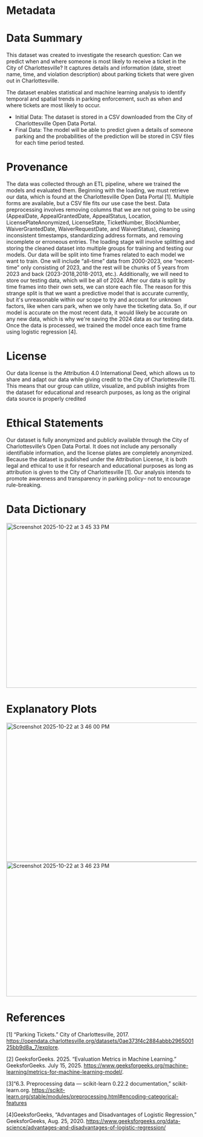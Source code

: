 # Metadata
# Data Summary 
This dataset was created to investigate the research question: Can we predict when and where someone is most likely to receive a ticket in the City of Charlottesville? It captures details and information (date, street name, time, and violation description) about parking tickets that were given out in Charlottesville. 

The dataset enables statistical and machine learning analysis to identify temporal and spatial trends in parking enforcement, such as when and where tickets are most likely to occur. 
- Initial Data: The dataset is stored in a CSV downloaded from the City of Charlottesville Open Data Portal.
- Final Data: The model will be able to predict given a details of someone parking and the probabilities of the prediction will be stored in CSV files for each time period tested. 

# Provenance
The data was collected through an ETL pipeline, where we trained the models and evaluated them.
Beginning with the loading, we must retrieve
our data, which is found at the Charlottesville Open Data Portal [1]. Multiple forms are available, but a CSV file fits our use case the best. Data preprocessing involves removing columns that we are not going to be using (AppealDate, AppealGrantedDate, AppealStatus, Location, LicensePlateAnonymized, LicenseState, TicketNumber, BlockNumber, WaiverGrantedDate, WaiverRequestDate, and WaiverStatus), cleaning inconsistent timestamps, standardizing address formats, and removing incomplete or erroneous entries. The loading stage will involve splitting and storing the cleaned dataset into multiple
groups for training and testing our models. Our data will be split into time frames related to each model we want to train. One will include “all-time” data from 2000-2023, one “recent-time” only
consisting of 2023, and the rest will be chunks of 5 years from 2023 and back (2023-2018,2018-2013, etc.). Additionally, we will need to store our testing data, which will be all of 2024.
After our data is split by time frames into their own sets, we can store each file. The reason for this strange split is that we want a predictive model that is accurate currently, but it's unreasonable within our scope to try and account for unknown factors, like when cars park, when we only have the ticketing data. So, if our model is accurate on the most recent data, it would likely be accurate on any new data, which is why we're saving the 2024 data as our testing data. Once the data is processed, we trained the model once each time frame using logistic regression [4]. 

# License 
Our data license is the Attribution 4.0 International Deed, which allows us to share and adapt our data while giving credit to the City of Charlottesville [1]. This means that our group can utilize, visualize, and publish insights from the dataset for educational and research purposes, as long as the original data source is properly credited

# Ethical Statements 
Our dataset is fully anonymized and publicly available through the City of Charlottesville’s Open Data Portal. It does not include any personally identifiable information, and the license plates are completely anonymized. Because the dataset is published under the
Attribution License, it is both legal and ethical to use it for research and educational purposes as long as attribution is given to the City of Charlottesville [1]. Our analysis intends to promote
awareness and transparency in parking policy– not to encourage rule-breaking. 
# Data Dictionary 
<img width="601" height="436" alt="Screenshot 2025-10-22 at 3 45 33 PM" src="https://github.com/user-attachments/assets/a98ad060-51ea-496e-8c6f-bfc5c5078a54" />


# Explanatory Plots 
<img width="591" height="368" alt="Screenshot 2025-10-22 at 3 46 00 PM" src="https://github.com/user-attachments/assets/8bbeb01d-db0d-4ca8-bd83-60a4e2d9083a" />
<img width="576" height="356" alt="Screenshot 2025-10-22 at 3 46 23 PM" src="https://github.com/user-attachments/assets/6915b451-961b-4004-96c5-35637fa0a32e" />

# References 
[1] “Parking Tickets.” City of Charlottesville, 2017. https://opendata.charlottesville.org/datasets/0ae373f4c2884abbb296500125bb9d8a_7/explore. 

[2] GeeksforGeeks. 2025. “Evaluation Metrics in Machine Learning.” GeeksforGeeks. July 15, 2025. https://www.geeksforgeeks.org/machine-learning/metrics-for-machine-learning-model/.

[3]“6.3. Preprocessing data — scikit-learn 0.22.2 documentation,” scikit-learn.org. https://scikit-learn.org/stable/modules/preprocessing.html#encoding-categorical-features

[4]GeeksforGeeks, “Advantages and Disadvantages of Logistic Regression,” GeeksforGeeks, Aug. 25, 2020. https://www.geeksforgeeks.org/data-science/advantages-and-disadvantages-of-logistic-regression/
